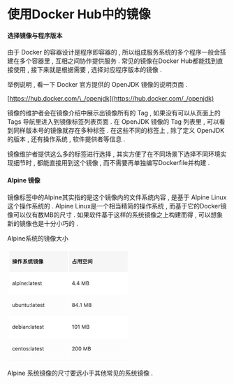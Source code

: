 # 使用Docker Hub中的镜像

#### 选择镜像与程序版本

由于 Docker 的容器设计是程序即容器的 , 所以组成服务系统的多个程序一般会搭建在多个容器里 , 互相之间协作提供服务 . 常见的镜像在Docker Hub都能找到直接使用 , 接下来就是根据需要 , 选择对应程序版本的镜像 .

举例说明 , 看一下 Docker 官方提供的 OpenJDK 镜像的说明页面 .

[https://hub.docker.com/\_/openjdk](https://hub.docker.com/_/openjdk)

镜像的维护者会在镜像介绍中展示出镜像所有的 Tag , 如果没有可以从页面上的 Tags 导航里进入到镜像标签列表页面 . 在 OpenJDK 镜像的 Tag 列表里 , 可以看到同样版本号的镜像就存在多种标签 . 在这些不同的标签上 , 除了定义 OpenJDK 的版本 , 还有操作系统 , 软件提供者等信息 .

镜像维护者提供这么多的标签进行选择 , 其实方便了在不同场景下选择不同环境实现细节时 , 都能直接用到这个镜像 , 而不需要再单独编写Dockerfile并构建 .

#### Alpine 镜像

镜像标签中的Alpine其实指的是这个镜像内的文件系统内容 , 是基于 Alpine Linux 这个操作系统的 . Alpine Linux是一个相当精简的操作系统 , 而基于它的Docker镜像可以仅有数MB的尺寸 . 如果软件基于这样的系统镜像之上构建而得 , 可以想象新的镜像也是十分小巧的 .

Alpine系统的镜像大小

![](/assets/alpine.png)

Alpine 系统镜像的尺寸要远小于其他常见的系统镜像 . 

